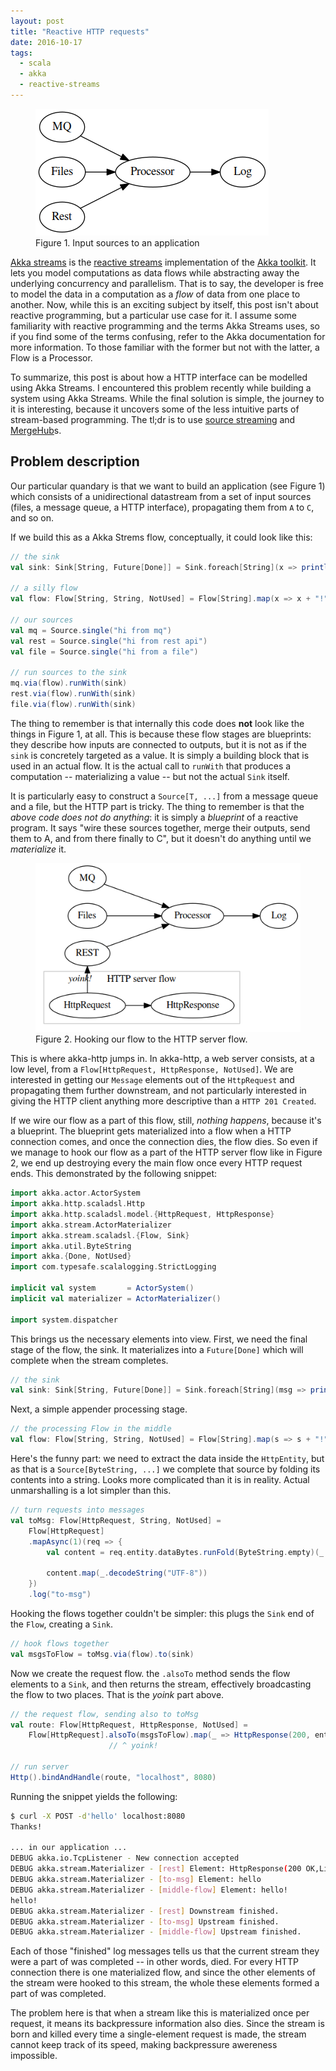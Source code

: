 ```yaml
---
layout: post
title: "Reactive HTTP requests"
date: 2016-10-17
tags:
  - scala
  - akka
  - reactive-streams
---
```


<figure class="figure pull-md-right m-l-2">
<img src="/images/streaming-http/first.png" class="figure-img img-fluid">
<figcaption class="figure-caption">Figure 1. Input sources to an application</figcaption>
</figure>

[Akka streams](http://doc.akka.io/docs/akka/2.4/scala/stream/index.html) is the
[reactive streams](http://doc.akka.io/docs/akka/2.4/scala/stream/index.html) implementation of the
[Akka toolkit](http://akka.io). It lets you model computations as data flows while abstracting away
the underlying concurrency and parallelism. That is to say, the developer is free to model the data
in a computation as a *flow* of data from one place to another. Now, while this is an exciting
subject by itself, this post isn't about reactive programming, but a particular use case for it. I
assume some familiarity with reactive programming and the terms Akka Streams uses, so if you find
some of the terms confusing, refer to the Akka documentation for more information. To those familiar
with the former but not with the latter, a Flow is a Processor.

To summarize, this post is about how a HTTP interface can be modelled using Akka Streams. I
encountered this problem recently while building a system using Akka Streams. While the final
solution is simple, the journey to it is interesting, because it uncovers some of the less intuitive
parts of stream-based programming. The tl;dr is to use
[source streaming](http://doc.akka.io/docs/akka/2.4/scala/http/routing-dsl/source-streaming-support.html)
and [MergeHub](http://doc.akka.io/docs/akka/2.4/scala/stream/stream-dynamic.html#Using_the_MergeHub)s.

## Problem description

Our particular quandary is that we want to build an application (see Figure 1) which consists of a
unidirectional datastream from a set of input sources (files, a message queue, a HTTP interface),
propagating them from `A` to `C`, and so on. 

If we build this as a Akka Strems flow, conceptually, it could look like this:

```scala
// the sink
val sink: Sink[String, Future[Done]] = Sink.foreach[String](x => println(x))

// a silly flow
val flow: Flow[String, String, NotUsed] = Flow[String].map(x => x + "!")

// our sources
val mq = Source.single("hi from mq")
val rest = Source.single("hi from rest api")
val file = Source.single("hi from a file")

// run sources to the sink
mq.via(flow).runWith(sink)
rest.via(flow).runWith(sink)
file.via(flow).runWith(sink)

```

The thing to remember is that internally this code does **not** look like the things in Figure 1, at
all. This is because these flow stages are blueprints: they describe how inputs are connected to
outputs, but it is not as if the `sink` is concretely targeted as a value. It is simply a building
block that is used in an actual flow. It is the actual call to `runWith` that produces a computation
-- materializing a value -- but not the actual `Sink` itself.

It is particularly easy to construct a `Source[T, ...]` from a message queue and a file, but the
HTTP part is tricky. The thing to remember is that the *above code does not do anything*: it is
simply a *blueprint* of a reactive program. It says "wire these sources together, merge their
outputs, send them to A, and from there finally to C", but it doesn't do anything until we
*materialize* it. 

<figure class="figure pull-md-right m-l-2">
<img src="/images/streaming-http/second.png" class="figure-img img-fluid">
<figcaption class="figure-caption">Figure 2. Hooking our flow to the HTTP server flow.</figcaption>
</figure>

This is where akka-http jumps in. In akka-http, a web server consists, at a low level, from
a `Flow[HttpRequest, HttpResponse, NotUsed]`. We are interested in getting our `Message` elements
out of the `HttpRequest` and propagating them further downstream, and not particularly interested in
giving the HTTP client anything more descriptive than a `HTTP 201 Created`. 

If we wire our flow as a part of this flow, still, *nothing happens*, because it's a blueprint. The
blueprint gets materialized into a flow when a HTTP connection comes, and once the connection dies,
the flow dies. So even if we manage to hook our flow as a part of the HTTP server flow like in
Figure 2, we end up destroying every the main flow once every HTTP request ends. This demonstrated
by the following snippet:

```scala
import akka.actor.ActorSystem
import akka.http.scaladsl.Http
import akka.http.scaladsl.model.{HttpRequest, HttpResponse}
import akka.stream.ActorMaterializer
import akka.stream.scaladsl.{Flow, Sink}
import akka.util.ByteString
import akka.{Done, NotUsed}
import com.typesafe.scalalogging.StrictLogging

implicit val system       = ActorSystem()
implicit val materializer = ActorMaterializer()

import system.dispatcher
```
This brings us the necessary elements into view. First, we need the final stage of the flow,
the sink. It materializes into a `Future[Done]` which will complete when the stream completes.

```scala
// the sink
val sink: Sink[String, Future[Done]] = Sink.foreach[String](msg => println(msg))
```

Next, a simple appender processing stage.

```scala
// the processing Flow in the middle
val flow: Flow[String, String, NotUsed] = Flow[String].map(s => s + "!").log("middle-flow")
```

Here's the funny part: we need to extract the data inside the `HttpEntity`, but as that is a
`Source[ByteString, ...]` we complete that source by folding its contents into a string. Looks more
complicated than it is in reality. Actual unmarshalling is a lot simpler than this.

```scala
// turn requests into messages
val toMsg: Flow[HttpRequest, String, NotUsed] =
    Flow[HttpRequest]
    .mapAsync(1)(req => {
        val content = req.entity.dataBytes.runFold(ByteString.empty)(_ ++ _)

        content.map(_.decodeString("UTF-8"))
    })
    .log("to-msg")
```

Hooking the flows together couldn't be simpler: this plugs the `Sink` end of the `Flow`, creating a `Sink`.

```scala
// hook flows together
val msgsToFlow = toMsg.via(flow).to(sink)
```

Now we create the request flow. the `.alsoTo` method sends the flow elements to a `Sink`, and then
returns the stream, effectively broadcasting the flow to two places. That is the *yoink* part above.

```scala
// the request flow, sending also to toMsg
val route: Flow[HttpRequest, HttpResponse, NotUsed] =
    Flow[HttpRequest].alsoTo(msgsToFlow).map(_ => HttpResponse(200, entity = "Thanks!"))
                      // ^ yoink!

// run server
Http().bindAndHandle(route, "localhost", 8080)
```

Running the snippet yields the following:

```bash
$ curl -X POST -d'hello' localhost:8080
Thanks!

... in our application ...
DEBUG akka.io.TcpListener - New connection accepted
DEBUG akka.stream.Materializer - [rest] Element: HttpResponse(200 OK,List(), ...)
DEBUG akka.stream.Materializer - [to-msg] Element: hello
DEBUG akka.stream.Materializer - [middle-flow] Element: hello!
hello!
DEBUG akka.stream.Materializer - [rest] Downstream finished.
DEBUG akka.stream.Materializer - [to-msg] Upstream finished.
DEBUG akka.stream.Materializer - [middle-flow] Upstream finished.
```

Each of those "finished" log messages tells us that the current stream they were a part of was
completed -- in other words, died. For every HTTP connection there is one materialized flow, and
since the other elements of the stream were hooked to this stream, the whole these elements formed a
part of was completed. 

The problem here is that when a stream like this is materialized once per request, it means its
backpressure information also dies. Since the stream is born and killed every time a single-element
request is made, the stream cannot keep track of its speed, making backpressure awereness impossible.

